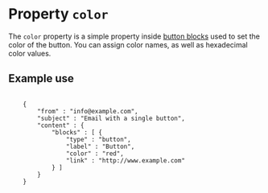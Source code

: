 # Property `color`

The `color` property is a simple property inside
<a href="/support/json/block-button">button blocks</a> used to set the color of
the button. You can assign color names, as well as hexadecimal color values.

## Example use
<pre><code>
    {
        "from" : "info@example.com",
        "subject" : "Email with a single button",
        "content" : {
            "blocks" : [ {
                "type" : "button",
                "label" : "Button",
                "color" : "red",
                "link" : "http://www.example.com"
            } ]
        }
    }
</code></pre>
